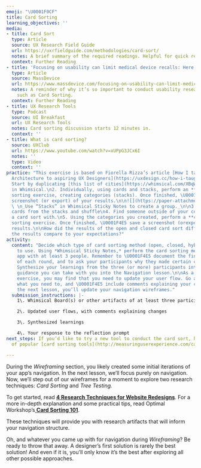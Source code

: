 ```yaml
---
emoji: "\U0001F0CF"
title: Card Sorting
learning_objectives: ''
media:
- title: Card Sort
  type: Article
  source: UX Research Field Guide
  url: https://uxrfieldguide.com/methodologies/card-sort/
  notes: A brief summary of the required readings. Helpful for quick review.
  context: Further Reading
- title: 'Focusing on usability can limit medical device recalls: Here’s how'
  type: Article
  source: MassDevice
  url: https://www.massdevice.com/focusing-on-usability-can-limit-medical-device-recalls-heres-how/
  notes: A reminder of why it’s so important to conduct usability research techniques
    such as Card Sorting.
  context: Further Reading
- title: UX Research Tools
  type: Podcast
  source: UI Breakfast
  url: UX Research Tools
  notes: Card sorting discussion starts 12 minutes in.
  context: ''
- title: What is card sorting?
  source: UXClub
  url: https://www.youtube.com/watch?v=xUPpG3JCx6I
  notes: ''
  type: Video
  context: ''
practice: "This exercise is based on Fiorella Rizza’s article [How I taught Information
  Architecture to aspiring UX Designers](https://uxdesign.cc/how-i-taught-information-architecture-to-aspiring-ux-designers-281ce61de42f).\n\n1.
  Start by duplicating [this list of cities](https://whimsical.com/XBqWS16BhxNSXxQ8y9fbjU#7YNFXnKbYf5A4mKsXtJTN)
  in Whimsical.\n2. Individually, using cards and stacks, perform an **open** card
  sorting exercise, creating categories (stacks). Once finished, \U0001F4E5 save a
  screenshot (or export) of your results.\n\n![](https://paper-attachments.dropbox.com/s_2DDFF30F389174483ABF518CA44EA6A98F2DF4509B64C1975E468B16FE9C5270_1566840705738_image.png)
  \ \n_Use “Stacks” in Whimsical Sticky Notes to create a group._\n\n3. Remove the
  cards from the stacks and shuffle\n4. Find someone outside of your cohort to perform
  a card sort with.\n5. Using the categories you created, perform a **closed** card
  sorting exercise. Once finished, \U0001F4E5 save a screenshot (orexport) of your
  results.\n\nHow did the results of the open and closed card sort differ? How do
  the results compare to your expectations?"
activity:
  content: "Decide which type of card sorting method (open, closed, hybrid) you want
    to use. Using *Whimsical Sticky Notes,* perform the card sorting method for your
    app with at least 3 people. Remember to \U0001F4E5 document the final results
    of each round, and to ask your participants why they made certain choices.\n\n\U0001F4E5
    Synthesize your learnings from the three (or more) participants into some general
    guidance you can take with you into the Navigation lesson.\n\nAs a result of this
    exercise, you may find that you need to update your user flow. Go ahead and update
    what you need to, and \U0001F4E5 include comments explaining your changes. In
    the next lesson, you’ll update your navigation wireframes."
  submission_instructions: |-
    1\. Whimsical Board(s) or other artifacts of at least three participants

    2\. Updated user flows, with comments explaining changes

    3\. Synthesized learnings

    4\. Your response to the reflection prompt
next_steps: If you’d like to try a new tool to conduct the card sort, here’s a list
  of popular [card sorting tools](http://measuringuserexperience.com/cardsorting/index.htm).

---
```

During the _Wireframing_ section, you likely created some initial iterations of your app’s navigation. In the next lesson, we’ll focus purely on navigation. Now, we’ll step out of our wireframes for a moment to explore two research techniques: _Card Sorting_ and _Tree Testing._

To get started, read [**4 Research Techniques for Website Redesigns**](https://www.invisionapp.com/blog/research-techniques-for-website-redesigns/). For a more in-depth explanation and some practical tips, read Optimal Workshop’s[ **Card Sorting 101**](https://www.optimalworkshop.com/101/card-sorting).

These techniques will provide you with research artifacts that will inform your navigation structure.

Oh, and whatever you came up with for navigation during _Wireframing_? Be ready to throw that away. A designer’s first solution is rarely the best solution! And even if it is, you’ll only know it’s the best after exploring all other possible approaches.